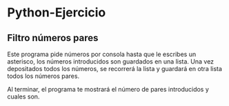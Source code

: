 # Python-Ejercicio
## Filtro números pares
<p> Este programa pide números por consola hasta que le escribes un asterisco, los números introducidos son guardados en una lista.
  Una vez depositados todos los números, se recorrerá la lista y guardará en otra lista todos los números pares.</p>
  
<p> Al terminar, el programa te mostrará el número de pares introducidos y cuales son.</p>
